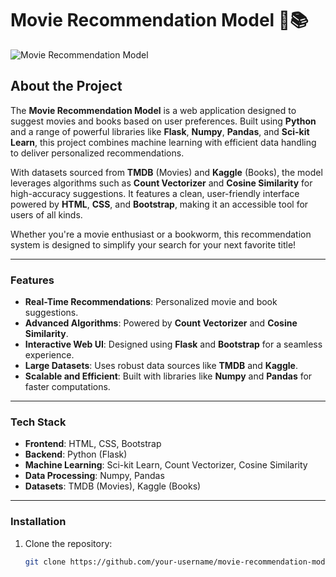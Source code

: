 # Movie Recommendation Model 🎥📚  

![Movie Recommendation Model](https://drive.google.com/file/d/1csDMz1PbRxXK70n92wB8rmfOc9HvotFw/view?usp=sharing)  

## About the Project  

The **Movie Recommendation Model** is a web application designed to suggest movies and books based on user preferences. Built using **Python** and a range of powerful libraries like **Flask**, **Numpy**, **Pandas**, and **Sci-kit Learn**, this project combines machine learning with efficient data handling to deliver personalized recommendations.

With datasets sourced from **TMDB** (Movies) and **Kaggle** (Books), the model leverages algorithms such as **Count Vectorizer** and **Cosine Similarity** for high-accuracy suggestions. It features a clean, user-friendly interface powered by **HTML**, **CSS**, and **Bootstrap**, making it an accessible tool for users of all kinds.  

Whether you're a movie enthusiast or a bookworm, this recommendation system is designed to simplify your search for your next favorite title!  

---

### Features  

- **Real-Time Recommendations**: Personalized movie and book suggestions.
- **Advanced Algorithms**: Powered by **Count Vectorizer** and **Cosine Similarity**.
- **Interactive Web UI**: Designed using **Flask** and **Bootstrap** for a seamless experience.
- **Large Datasets**: Uses robust data sources like **TMDB** and **Kaggle**.
- **Scalable and Efficient**: Built with libraries like **Numpy** and **Pandas** for faster computations.  

---

### Tech Stack  

- **Frontend**: HTML, CSS, Bootstrap  
- **Backend**: Python (Flask)  
- **Machine Learning**: Sci-kit Learn, Count Vectorizer, Cosine Similarity  
- **Data Processing**: Numpy, Pandas  
- **Datasets**: TMDB (Movies), Kaggle (Books)  

---

### Installation  

1. Clone the repository:  
   ```bash
   git clone https://github.com/your-username/movie-recommendation-model.git
